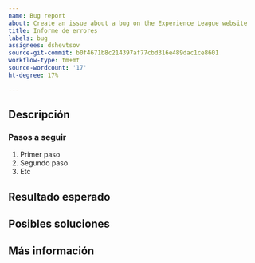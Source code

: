 ```yaml
---
name: Bug report
about: Create an issue about a bug on the Experience League website
title: Informe de errores
labels: bug
assignees: dshevtsov
source-git-commit: b0f4671b8c214397af77cbd316e489dac1ce8601
workflow-type: tm+mt
source-wordcount: '17'
ht-degree: 17%

---
```



## Descripción

<!-- (REQUIRED) What is the issue or current behavior? -->

### Pasos a seguir

<!-- (OPTIONAL) What needs to be done to replicate this issue? You can provide your scenario in a Gist. -->

1. Primer paso
1. Segundo paso
1. Etc

## Resultado esperado

<!-- (REQUIRED) What is the expected result or behavior after resolving this issue? -->

## Posibles soluciones

<!-- (OPTIONAL) What would a solution for this issue look like? -->

## Más información

<!-- (OPTIONAL) What other information can you provide about this issue? -->

<!--
Thank you for taking the time to report this issue!
GitHub Issues in this repo should relate to this project's codebase.

Before submitting this issue, make sure you are complying with our Code of Conduct:
https://github.com/AdobeDocs/commerce-operations.en/blob/main/code-of-conduct.md

Issues that do not comply with our Code of Conduct or do not contain enough information may be closed at the maintainers' discretion.

Feel free to remove this section before creating this issue.
-->
